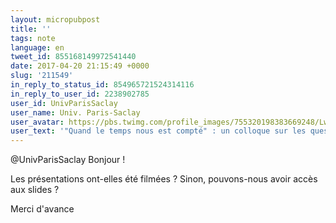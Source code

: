 ```yaml
---
layout: micropubpost
title: ''
tags: note
language: en
tweet_id: 855168149972541440
date: 2017-04-20 21:15:49 +0000
slug: '211549'
in_reply_to_status_id: 854965721524314116
in_reply_to_user_id: 2238902785
user_id: UnivParisSaclay
user_name: Univ. Paris-Saclay
user_avatar: https://pbs.twimg.com/profile_images/755320198383669248/Lwhpgm0e.jpg
user_text: '"Quand le temps nous est compté" : un colloque sur les questions du temps dans le travail académique <a href="https://t.co/DuIfTgfAya" rel="nofollow noopener" dir="ltr" data-expanded-url="http://bit.ly/2oLEyCu" class="twitter-timeline-link" target="_blank" title="http://bit.ly/2oLEyCu"><span class="tco-ellipsis"></span><span class="invisible">http://</span><span class="js-display-url">bit.ly/2oLEyCu</span><span class="invisible"></span><span class="tco-ellipsis"><span class="invisible"> </span></span></a><a href="https://t.co/SiWdKM5fWr" class="twitter-timeline-link u-hidden" data-pre-embedded="true" dir="ltr">pic.twitter.com/SiWdKM5fWr</a>'
---
```

@UnivParisSaclay Bonjour !

Les présentations ont-elles été filmées ? Sinon, pouvons-nous avoir accès aux slides ?

Merci d'avance
